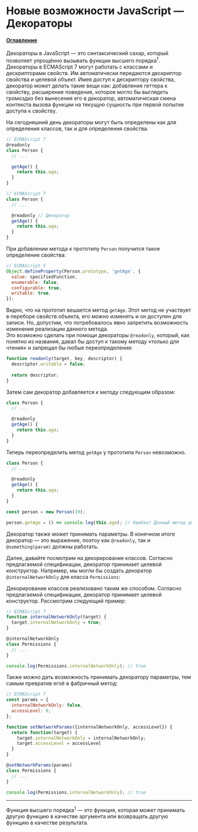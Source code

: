 # Новые возможности JavaScript — Декораторы

#### [Оглавление](../../README.md)

Декораторы в JavaScript — это синтаксический сахар, который позволяет упрощённо вызывать
функции высшего порядка<sup>1</sup>.  
Декораторы в ECMAScript 7 могут работать с классами и дескрипторами свойств. Им автоматически
передаются дескриптор свойства и целевой объект. Имея доступ к дескриптору свойства, декоратор
может делать такие вещи как: добавление геттера к свойству, расширение поведения, которое могло
бы выглядеть громоздко без вынесения его в декоратор, автоматическая смена контекста вызова
функции на текущую сущность при первой попытке доступа к свойству.

На сегодняшний день декораторы могут быть определены как для определения классов, так и для
определения свойства.

```javascript
// ECMAScript 7
@readonly
class Person {
  // ...

  getAge() {
    return this.age;
  }
}
```

```javascript
// ECMAScript 7
class Person {
  // ...

  @readonly // Декоратор
  getAge() {
    return this.age;
  }
}
```

При добавлении метода к прототипу `Person` получится такое определение свойства:

```javascript
// ECMAScript 5
Object.defineProperty(Person.prototype, 'getAge', {
  value: specifiedFunction,
  enumerable: false,
  configurable: true,
  writable: true,
});
```

Видно, что на прототип вешается метод `getAge`. Этот метод не участвует в переборе свойств
объекта, его можно изменять и он доступен для записи. Но, допустим, что потребовалось явно
запретить возможность изменения реализации данного метода.  
Это возможно сделать при помощи декораторы `@readonly`, который, как понятно из названия,
давал бы доступ к такому методу &laquo;только для чтения&raquo; и запрещал бы любые
переопределения:

```javascript
function readonly(target, key, descriptor) {
  descriptor.writable = false;
  
  return descriptor;
}
```

Затем сам декоратор добавляется к методу следующим образом:

```javascript
class Person {
  // ...

  @readonly
  getAge() {
    return this.age;
  }
}
```

Теперь переопределить метод `getAge` у прототипа `Person` невозможно.

```javascript
class Person {
  // ...

  @readonly
  getAge() {
    return this.age;
  }
}

const person = new Person(19);

person.getAge = () => console.log(this.age); // Ошибка! Данный метод доступен только для чтения
```

Декоратор также может принимать параметры. В конечном итоге декоратор — это выражение,
поэтоу как `@readonly`, так и `@something(param)` должны работать.

Далее, давайте посмотрим на декорирование классов. Согласно предлагаемой спецификации,
декоратор принимает целевой конструктор. Например, мы могли бы создать декоратор
`@internalNetworkOnly` для класса `Permissions`:

Декорирование классов реализовано таким же способом. Согласно предлагаемой спецификации,
декоратор принимает целевой конструктор.
Рассмотрим следующий пример:

```javascript
// ECMAScript 7
function internalNetworkOnly(target) {
  target.internalNetworkOnly = true;
}

@internalNetworkOnly
class Permissions {
  // ...
}

console.log(Permissions.internalNetworkOnly); // true
```

Также можно дать возможность принимать декоратору параметры, тем самым превратив егоё
в фабричный метод:

```javascript
// ECMAScript 7
const params = {
  internalNetworkOnly: false,
  accessLevel: 0,
};

function setNetworkParams({internalNetworkOnly, accessLevel}) {
  return function(target) {
    target.internalNetworkOnly = internalNetworkOnly;
    target.accessLevel = accessLevel
  }
}

@setNetworkParams(params)
class Permissions {
  // ...
}

console.log(Permissions.internalNetworkOnly); // true
```

---

Функция высшего порядка<sup>1</sup> — это функция, которая может принимать другую функцию в качестве
аргумента или возвращать другую функцию в качестве результата.
